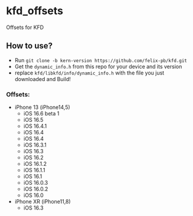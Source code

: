 # kfd_offsets
Offsets for KFD

## How to use?
- Run `git clone -b kern-version https://github.com/felix-pb/kfd.git`
- Get the `dynamic_info.h` from this repo for your device and its version
- replace `kfd/libkfd/info/dynamic_info.h` with the file you just downloaded and Build!

### Offsets:
- iPhone 13 (iPhone14,5)
  - iOS 16.6 beta 1
  - iOS 16.5
  - iOS 16.4.1
  - iOS 16.4
  - iOS 16.4
  - iOS 16.3.1
  - iOS 16.3
  - iOS 16.2
  - iOS 16.1.2
  - iOS 16.1.1
  - iOS 16.1
  - iOS 16.0.3
  - iOS 16.0.2
  - iOS 16.0
- iPhone XR (iPhone11,8)
  - iOS 16.3
